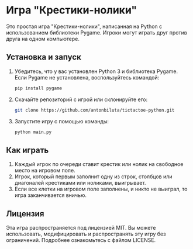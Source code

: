 # Игра "Крестики-нолики"
Это простая игра "Крестики-нолики", написанная на Python с использованием библиотеки Pygame. Игроки могут играть друг против друга на одном компьютере.

## Установка и запуск
1. Убедитесь, что у вас установлен Python 3 и библиотека Pygame. Если Pygame не установлена, воспользуйтесь командой:
    ```bash
    pip install pygame
    ```
2. Скачайте репозиторий с игрой или склонируйте его:
    ```bash
    git clone https://github.com/antonbiluta/tictactoe-python.git
    ```
3. Запустите игру с помощью команды:
    ```bash
    python main.py
    ```
## Как играть
1. Каждый игрок по очереди ставит крестик или нолик на свободное место на игровом поле.
2. Игрок, который первым заполнит одну из строк, столбцов или диагоналей крестиками или ноликами, выигрывает.
3. Если все клетки на игровом поле заполнены, и никто не выиграл, то игра заканчивается вничью.
## Лицензия
Эта игра распространяется под лицензией MIT. Вы можете использовать, модифицировать и распространять эту игру без ограничений. Подробнее ознакомьтесь с файлом LICENSE.
